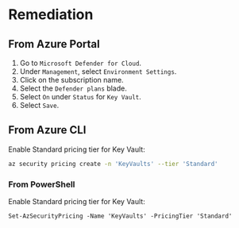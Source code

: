 # Remediation

## From Azure Portal

1. Go to `Microsoft Defender for Cloud`.
2. Under `Management`, select `Environment Settings`.
3. Click on the subscription name.
4. Select the `Defender plans` blade.
5. Select `On` under `Status` for `Key Vault`.
6. Select `Save`.

## From Azure CLI

Enable Standard pricing tier for Key Vault:

```sh
az security pricing create -n 'KeyVaults' --tier 'Standard'
```

### From PowerShell

Enable Standard pricing tier for Key Vault:

```ps
Set-AzSecurityPricing -Name 'KeyVaults' -PricingTier 'Standard'
```
